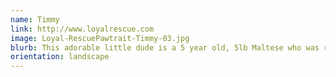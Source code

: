 ```yaml
---
name: Timmy
link: http://www.loyalrescue.com
image: Loyal-RescuePawtrait-Timmy-03.jpg
blurb: This adorable little dude is a 5 year old, 5lb Maltese who was rescued from a hoarding situation. He is very timid but is such a sweetheart.
orientation: landscape
---
```

